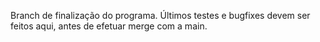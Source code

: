 Branch de finalização do programa.
Últimos testes e bugfixes devem ser feitos aqui, antes de efetuar merge com a main.
